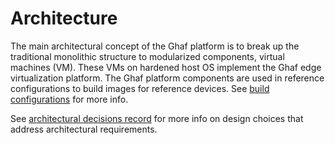 # Architecture

The main architectural concept of the Ghaf platform is to break up the traditional monolithic structure to modularized components, virtual machines (VM). These VMs on hardened host OS implement the Ghaf edge virtualization platform. The Ghaf platform components are used in reference configurations to build images for reference devices. See [build configurations](../build_configurations.md) for more info.

See [architectural decisions record](adr.md) for more info on design choices that address architectural requirements.

